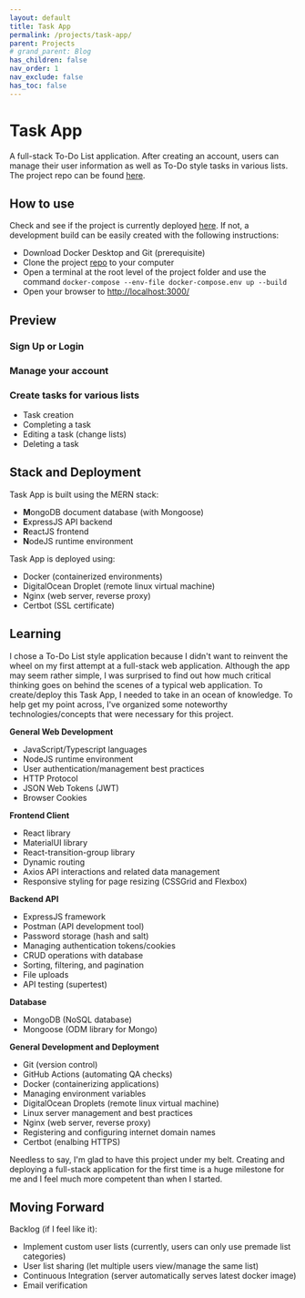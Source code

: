 ```yaml
---
layout: default
title: Task App
permalink: /projects/task-app/
parent: Projects
# grand_parent: Blog
has_children: false
nav_order: 1
nav_exclude: false
has_toc: false
---
```


# Task App

A full-stack To-Do List application. After creating an account, users can manage their user information as well as To-Do style tasks in various lists. The project repo can be found [here](https://github.com/sirpaulmcd/Task-App).

## How to use

Check and see if the project is currently deployed [here](http://taskapp.paulsprojects.xyz). If not, a development build can be easily created with the following instructions:

- Download Docker Desktop and Git (prerequisite)
- Clone the project [repo](https://github.com/sirpaulmcd/Task-App) to your computer
- Open a terminal at the root level of the project folder and use the command `docker-compose --env-file docker-compose.env up --build`
- Open your browser to [http://localhost:3000/](http://localhost:3000/)

## Preview

### Sign Up or Login

### Manage your account

### Create tasks for various lists

- Task creation
- Completing a task
- Editing a task (change lists)
- Deleting a task

## Stack and Deployment

Task App is built using the MERN stack:

- **M**ongoDB document database (with Mongoose)
- **E**xpressJS API backend
- **R**eactJS frontend
- **N**odeJS runtime environment

Task App is deployed using:

- Docker (containerized environments)
- DigitalOcean Droplet (remote linux virtual machine)
- Nginx (web server, reverse proxy)
- Certbot (SSL certificate)

## Learning

I chose a To-Do List style application because I didn't want to reinvent the wheel on my first attempt at a full-stack web application. Although the app may seem rather simple, I was surprised to find out how much critical thinking goes on behind the scenes of a typical web application. To create/deploy this Task App, I needed to take in an ocean of knowledge. To help get my point across, I've organized some noteworthy technologies/concepts that were necessary for this project.

**General Web Development**

- JavaScript/Typescript languages
- NodeJS runtime environment
- User authentication/management best practices
- HTTP Protocol
- JSON Web Tokens (JWT)
- Browser Cookies

**Frontend Client**

- React library
- MaterialUI library
- React-transition-group library
- Dynamic routing
- Axios API interactions and related data management
- Responsive styling for page resizing (CSSGrid and Flexbox)

**Backend API**

- ExpressJS framework
- Postman (API development tool)
- Password storage (hash and salt)
- Managing authentication tokens/cookies
- CRUD operations with database
- Sorting, filtering, and pagination
- File uploads
- API testing (supertest)

**Database**

- MongoDB (NoSQL database)
- Mongoose (ODM library for Mongo)

**General Development and Deployment**

- Git (version control)
- GitHub Actions (automating QA checks)
- Docker (containerizing applications)
- Managing environment variables
- DigitalOcean Droplets (remote linux virtual machine)
- Linux server management and best practices
- Nginx (web server, reverse proxy)
- Registering and configuring internet domain names
- Certbot (enalbing HTTPS)

Needless to say, I'm glad to have this project under my belt. Creating and deploying a full-stack application for the first time is a huge milestone for me and I feel much more competent than when I started.

## Moving Forward

Backlog (if I feel like it):

- Implement custom user lists (currently, users can only use premade list categories)
- User list sharing (let multiple users view/manage the same list)
- Continuous Integration (server automatically serves latest docker image)
- Email verification
